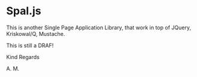 Spal.js
======

This is another Single Page Application Library, that work in top of JQuery, Kriskowal/Q, Mustache.

This is still a DRAF!

Kind Regards

A. M.